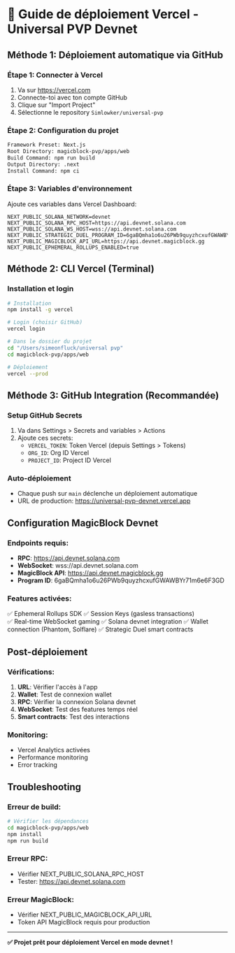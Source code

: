 # 🚀 Guide de déploiement Vercel - Universal PVP Devnet

## Méthode 1: Déploiement automatique via GitHub

### Étape 1: Connecter à Vercel
1. Va sur https://vercel.com
2. Connecte-toi avec ton compte GitHub
3. Clique sur "Import Project"
4. Sélectionne le repository `Simlowker/universal-pvp`

### Étape 2: Configuration du projet
```bash
Framework Preset: Next.js
Root Directory: magicblock-pvp/apps/web
Build Command: npm run build
Output Directory: .next
Install Command: npm ci
```

### Étape 3: Variables d'environnement
Ajoute ces variables dans Vercel Dashboard:

```env
NEXT_PUBLIC_SOLANA_NETWORK=devnet
NEXT_PUBLIC_SOLANA_RPC_HOST=https://api.devnet.solana.com
NEXT_PUBLIC_SOLANA_WS_HOST=wss://api.devnet.solana.com
NEXT_PUBLIC_STRATEGIC_DUEL_PROGRAM_ID=6gaBQmha1o6u26PWb9quyzhcxufGWAWBYr71m6e6F3GD
NEXT_PUBLIC_MAGICBLOCK_API_URL=https://api.devnet.magicblock.gg
NEXT_PUBLIC_EPHEMERAL_ROLLUPS_ENABLED=true
```

## Méthode 2: CLI Vercel (Terminal)

### Installation et login
```bash
# Installation
npm install -g vercel

# Login (choisir GitHub)
vercel login

# Dans le dossier du projet
cd "/Users/simeonfluck/universal pvp"
cd magicblock-pvp/apps/web

# Déploiement
vercel --prod
```

## Méthode 3: GitHub Integration (Recommandée)

### Setup GitHub Secrets
1. Va dans Settings > Secrets and variables > Actions
2. Ajoute ces secrets:
   - `VERCEL_TOKEN`: Token Vercel (depuis Settings > Tokens)
   - `ORG_ID`: Org ID Vercel  
   - `PROJECT_ID`: Project ID Vercel

### Auto-déploiement
- Chaque push sur `main` déclenche un déploiement automatique
- URL de production: https://universal-pvp-devnet.vercel.app

## Configuration MagicBlock Devnet

### Endpoints requis:
- **RPC**: https://api.devnet.solana.com
- **WebSocket**: wss://api.devnet.solana.com  
- **MagicBlock API**: https://api.devnet.magicblock.gg
- **Program ID**: 6gaBQmha1o6u26PWb9quyzhcxufGWAWBYr71m6e6F3GD

### Features activées:
✅ Ephemeral Rollups SDK
✅ Session Keys (gasless transactions)  
✅ Real-time WebSocket gaming
✅ Solana devnet integration
✅ Wallet connection (Phantom, Solflare)
✅ Strategic Duel smart contracts

## Post-déploiement

### Vérifications:
1. **URL**: Vérifier l'accès à l'app
2. **Wallet**: Test de connexion wallet
3. **RPC**: Vérifier la connexion Solana devnet
4. **WebSocket**: Test des features temps réel
5. **Smart contracts**: Test des interactions

### Monitoring:
- Vercel Analytics activées
- Performance monitoring
- Error tracking

## Troubleshooting

### Erreur de build:
```bash
# Vérifier les dépendances
cd magicblock-pvp/apps/web
npm install
npm run build
```

### Erreur RPC:
- Vérifier NEXT_PUBLIC_SOLANA_RPC_HOST
- Tester: https://api.devnet.solana.com

### Erreur MagicBlock:
- Vérifier NEXT_PUBLIC_MAGICBLOCK_API_URL  
- Token API MagicBlock requis pour production

---

**✅ Projet prêt pour déploiement Vercel en mode devnet !**